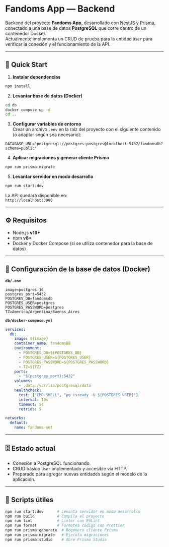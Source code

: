 # Fandoms App — Backend

Backend del proyecto **Fandoms App**, desarrollado con [NestJS](https://nestjs.com/) y [Prisma](https://www.prisma.io/), conectado a una base de datos **PostgreSQL** que corre dentro de un contenedor Docker.  
Actualmente implementa un CRUD de prueba para la entidad `User` para verificar la conexión y el funcionamiento de la API.

---

## 🚀 Quick Start

1. **Instalar dependencias**
```bash
npm install
```

2. **Levantar base de datos (Docker)**
```bash
cd db
docker compose up -d
cd ..
```

3. **Configurar variables de entorno**  
Crear un archivo `.env` en la raíz del proyecto con el siguiente contenido (o adaptar según sea necesario):
```env
DATABASE_URL="postgresql://postgres:postgres@localhost:5432/fandomsdb?schema=public"
```

4. **Aplicar migraciones y generar cliente Prisma**
```bash
npm run prisma:migrate
```

5. **Levantar servidor en modo desarrollo**
```bash
npm run start:dev
```

La API quedará disponible en:  
`http://localhost:3000`

---

## ⚙️ Requisitos
- Node.js **v16+**
- npm **v8+**
- Docker y Docker Compose (si se utiliza contenedor para la base de datos)

---

## 🐘 Configuración de la base de datos (Docker)

**`db/.env`**
```env
image=postgres:16
postgres_port=5432
POSTGRES_DB=fandomsdb
POSTGRES_USER=postgres
POSTGRES_PASSWORD=postgres
TZ=America/Argentina/Buenos_Aires
```

**`db/docker-compose.yml`**
```yaml
services:
  db:
    image: ${image}
    container_name: fandomsDB
    environment:
      - POSTGRES_DB=${POSTGRES_DB}
      - POSTGRES_USER=${POSTGRES_USER}
      - POSTGRES_PASSWORD=${POSTGRES_PASSWORD}
      - TZ=${TZ}
    ports:
      - "${postgres_port}:5432"
    volumes:
      - .data:/var/lib/postgresql/data
    healthcheck:
      test: ["CMD-SHELL", "pg_isready -U ${POSTGRES_USER}"]
      interval: 10s
      timeout: 5s
      retries: 5

networks:
  default:
    name: fandoms-net
```

---

## 🗄️ Estado actual
- Conexión a PostgreSQL funcionando.
- CRUD básico `User` implementado y accesible vía HTTP.
- Preparado para agregar nuevas entidades según el modelo de la aplicación.

---

## 📜 Scripts útiles
```bash
npm run start:dev      # Levanta servidor en modo desarrollo
npm run build          # Compila el proyecto
npm run lint           # Linter con ESLint
npm run format         # Formatea código con Prettier
npm run prisma:generate  # Regenera cliente Prisma
npm run prisma:migrate   # Ejecuta migraciones
npm run prisma:studio    # Abre Prisma Studio
```
